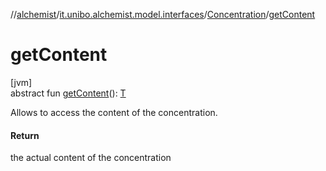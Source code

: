 //[alchemist](../../../index.md)/[it.unibo.alchemist.model.interfaces](../index.md)/[Concentration](index.md)/[getContent](get-content.md)

# getContent

[jvm]\
abstract fun [getContent](get-content.md)(): [T](../-node/index.md)

Allows to access the content of the concentration.

#### Return

the actual content of the concentration
